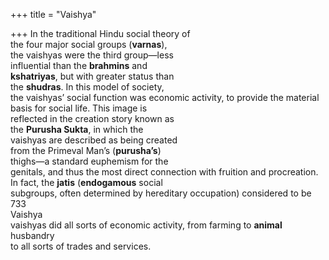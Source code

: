 +++
title = "Vaishya"

+++
In the traditional Hindu social theory of  
the four major social groups (**varnas**),  
the vaishyas were the third group—less  
influential than the **brahmins** and  
**kshatriyas**, but with greater status than  
the **shudras**. In this model of society,  
the vaishyas’ social function was economic activity, to provide the material  
basis for social life. This image is  
reflected in the creation story known as  
the **Purusha Sukta**, in which the  
vaishyas are described as being created  
from the Primeval Man’s (**purusha’s**)  
thighs—a standard euphemism for the  
genitals, and thus the most direct connection with fruition and procreation.  
In fact, the **jatis** (**endogamous** social  
subgroups, often determined by hereditary occupation) considered to be  
733  
Vaishya  
vaishyas did all sorts of economic activity, from farming to **animal** husbandry  
to all sorts of trades and services.